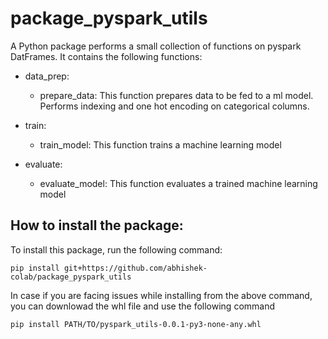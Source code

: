 # package_pyspark_utils

A Python package performs a small collection of functions on pyspark DatFrames. It contains the following functions:

- data_prep:
  - prepare_data: This function prepares data to be fed to a ml model. Performs indexing and one hot encoding on categorical columns.

- train:
  - train_model: This function trains a machine learning model
 
- evaluate:
  - evaluate_model: This function evaluates a trained machine learning model

## How to install the package:
To install this package, run the following command:
```
pip install git+https://github.com/abhishek-colab/package_pyspark_utils
```
In case if you are facing issues while installing from the above command, you can downlowad the whl file and use the following command
```
pip install PATH/TO/pyspark_utils-0.0.1-py3-none-any.whl
```
